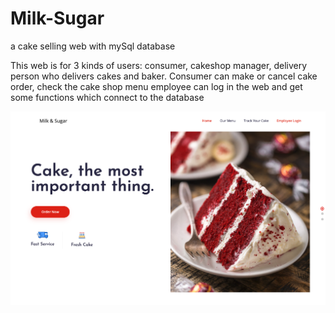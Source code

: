 # Milk-Sugar
a cake selling web with mySql database

This web is for 3 kinds of users: consumer, cakeshop manager, delivery person who delivers cakes and baker.
Consumer can make or cancel cake order, check the cake shop menu
employee can log in the web and get some functions which connect to the database



![Image of Facade pattern](https://github.com/KevinXu17/Milk-Sugar/blob/master/cake.png?raw=true)
